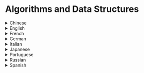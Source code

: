 # Algorithms and Data Structures

<details>
  <summary>Chinese</summary>
  
  ### Materials
- [LeetCode in Python - Michelle小梦想家](https://www.youtube.com/playlist?list=PL2rWx9cCzU84eBz9Xfp9Rah5Fexq5yrh8)
- [Data Biancheng](http://data.biancheng.net/view/156.html)
- [数据结构与算法（Python)](https://www.ranxiaolang.com/static/python_algorithm/python_algorithm.html)
- [LeetCode 题解](https://github.com/soulmachine/leetcode)
- [LeetCode Algorithm](https://github.com/haoel/leetcode)
- [LeetCode Animation All in One](https://github.com/MisterBooo/LeetCodeAnimation)
- [数据结构和算法](https://www.cnblogs.com/wangzihong/p/12248442.html)
- [数据结构和算法基础](https://www.cnblogs.com/Alan-Song/p/11184214.html)
</details>

<details>
  <summary>English</summary>
  
  ### Materials
- [Algorithm](https://en.wikipedia.org/wiki/Algorithm)
- [Algorithms](http://jeffe.cs.illinois.edu/teaching/algorithms/book/Algorithms-JeffE.pdf)
- [arXiv - Data Structures and Algorithms](https://arxiv.org/list/cs.DS/recent)
- [List of Algorithms](https://en.wikipedia.org/wiki/List_of_algorithms)
- [Sorting Algorithms](https://www.interviewbit.com/tutorial/sorting-algorithms/)
- [CS 521 - Advanced Algorithm Design](https://www.cs.princeton.edu/courses/archive/fall13/cos521/)
- [Programiz - Data Structures and Algorithms](https://www.programiz.com/dsa)
- [Data Structures using C](http://masterraghu.com/subjects/Datastructures/ebooks/rema%20thareja.pdf)
- [Geeks for Geeks - Data Structures](https://www.geeksforgeeks.org/data-structures/)
- [Dictionary of Algorithms and Data Structures](https://xlinux.nist.gov/dads/)
- [Problem Solving with Algorithms and Data Structures using Python](https://runestone.academy/runestone/books/published/pythonds/index.html)
- [Algorithms and Data Structures Princeton](https://introcs.cs.princeton.edu/java/40algorithms/)
- [JavaScript Algorithms and Data Structures](https://github.com/trekhleb/javascript-algorithms)
- [Learn Data Structures and Algorithms](https://www.codechef.com/certification/data-structures-and-algorithms/prepare)
- [Lecture Notes on Stacks](https://www.cs.cmu.edu/~wlovas/15122-r11/lectures/10-stacks.pdf)
- [MIT Reading 10: Recursion](https://web.mit.edu/6.005/www/fa15/classes/10-recursion/)
- [Algorithms & Data Structures Project](https://github.com/williamfiset/Algorithms)
- [Lecture Notes for Data Structures and Algorithms](https://www.cs.bham.ac.uk/~jxb/DSA/dsa.pdf)
- [Collection of Algorithms and Data Structures](https://github.com/sherxon/AlgoDS)
- [Algorithms and Data Strcutures The Science of Computing](https://doc.lagout.org/science/0_Computer%20Science/2_Algorithms/Algorithms%20and%20Data%20Structures_%20The%20Science%20of%20Computing%20%5bBaldwin%20%26%20Scragg%202004-05-15%5d.pdf)
- [Algorithms and Data Structures in C/C++](https://www.cprogramming.com/algorithms-and-data-structures.html)
- [MIT 6.006 Introduction to Algorithms](https://ocw.mit.edu/courses/electrical-engineering-and-computer-science/6-006-introduction-to-algorithms-fall-2011/)
- [MIT 6.854J Advanced Algorithms](https://ocw.mit.edu/courses/electrical-engineering-and-computer-science/6-854j-advanced-algorithms-fall-2005/)
- [MIT 6.851 Advanced Data Structures](https://ocw.mit.edu/courses/electrical-engineering-and-computer-science/6-851-advanced-data-structures-spring-2012/)
- [Big-O Cheat Sheet](https://www.bigocheatsheet.com/)
- [Tech Interview Cheat Sheet](https://github.com/TSiege/Tech-Interview-Cheat-Sheet)
- [Algorithms and Data Structures for External Memory](https://www.ittc.ku.edu/~jsv/Papers/Vit.IO_book.pdf)
- [List of all projects - University of Waterloo](https://ece.uwaterloo.ca/~dwharder/aads/Projects/List/)
- [Data Structure Visualizations](https://www.cs.usfca.edu/~galles/visualization/Algorithms.html)
- [Data Structures and Algorithms](https://www.scaler.com/topics/data-structures/)
- [Algorithms and Data Structures with implementations in Java and C++](http://www.algolist.net/)
- [500+ Data Structures and Algorithms Interview Questions & Practice Problems](https://blog.usejournal.com/500-data-structures-and-algorithms-practice-problems-35afe8a1e222)
- [Algorithms and Data Structures Cheatsheet](https://algs4.cs.princeton.edu/cheatsheet/)
- [Softpanorama - Algorithms and Data Structures](http://www.softpanorama.org/Algorithms/index.shtml)
- [C Programming: Data Structures and Algorithms](https://faculty.washington.edu/jstraub/dsa/Master_2_7a.pdf)
- [Algorithms and Data Structures - Complexity of Algorithms](http://users.pja.edu.pl/~msyd/wyka-eng/complexity2.pdf)
- [Lecture Materials - University of Waterloo](https://ece.uwaterloo.ca/~dwharder/aads/Lecture_materials/)
- [Data Structure Introduction](https://www.w3schools.in/data-structures-tutorial/intro/)
- [CS240: Schedule/Notes](https://www.cpp.edu/~ftang/courses/CS240/notes.htm)
- [Data Structures and Algorithms - The Basic Toolbox](https://people.mpi-inf.mpg.de/~mehlhorn/Toolbox.html)
- [Introduction to JavaScript Algorithms and Data Structures- Freecodecamp](https://www.freecodecamp.org/learn/javascript-algorithms-and-data-structures/)
- [Algorithms and Data Structures: Overview](https://users.soe.ucsc.edu/~sbrandt/13H/slides/DSChapter3.pdf)
- [Open Data Structures](https://opendatastructures.org/ods-python.pdf)
- [Data Structures & Algorithms - Tutorialspoint](https://www.tutorialspoint.com/data_structures_algorithms/algorithms_basics.htm)
- [Algorithms, 4th Edition ](https://algs4.cs.princeton.edu/home/)
- [Practical Algorithms and Data Structures](https://bradfieldcs.com/algos/)
- [Algorithm Complexity](https://www.uni-weimar.de/fileadmin/user/fak/medien/professuren/Computer_Graphics/Algo19/2-ComplexitySorting.pdf)
- [Data Structures](https://www.uni-weimar.de/fileadmin/user/fak/medien/professuren/Computer_Graphics/Algo19/1-DataStruct.pdf)
- [String Searching Algorithm](https://www.uni-weimar.de/fileadmin/user/fak/medien/professuren/Computer_Graphics/Algo19/04-Searching.pdf)
- [Sorting Based Algorithms](https://www.uni-weimar.de/fileadmin/user/fak/medien/professuren/Computer_Graphics/Algo19/07-SortingBasedAlgorithms.pdf)
- [Mathematical Algorithms](https://www.uni-weimar.de/fileadmin/user/fak/medien/professuren/Computer_Graphics/Algo19/08-MathematicalAlgorithms.pdf)
- [NP-Complete Problems](https://www.uni-weimar.de/fileadmin/user/fak/medien/professuren/Computer_Graphics/Algo19/NP-complete_problems.pdf)
- [Data Structures and Algorithms - Table of Contents](https://www.cs.auckland.ac.nz/software/AlgAnim/ds_ToC.html)
- [NPTEL - Data Structures and Algorithms](https://nptel.ac.in/courses/106/102/106102064/)
- [Improving your Algorithms & Data Structure skills](https://dev.to/coderbyte/improving-your-algorithms-data-structure-skills-2odo)
- [Notes on Algorithms](https://dev.to/hexangel616/notes-on-algorithms-36pi)
- [Algorithms and Data Structures Importance](https://cs.lmu.edu/~ray/notes/algds/)
- [Minimal examples of data structures and algorithms in Python ](https://github.com/keon/algorithms)
- [Awesome Algorithms](https://github.com/tayllan/awesome-algorithms)
- [All Algorithms implemented in Python](https://github.com/TheAlgorithms/Python)
- [Algorithms & Data structures in C++](https://github.com/xtaci/algorithms)
- [Algorithm Visualizer](https://algorithm-visualizer.org/)
- [Efficient Algorithms and Data Structures I](http://www14.in.tum.de/lehre/2016WS/ea/index.html.en)
- [CS16 Brown](https://cs.brown.edu/courses/csci0160/lectures.html)
- [GoLang Data Structures & Algorithms](https://www.golangprograms.com/data-structure-and-algorithms.html)
- [Advanced Distributed Algorithms and Data Structures](https://cs.uni-paderborn.de/ti/lehre/veranstaltungen/vergangene-semester/ws-20162017/advanced-distributed-algorithms-and-data-structures/)
- [Data Structures and Algorithms (archived version)](https://www.win.tue.nl/~kbuchin/teaching/JBP030/)
- [Concise Notes on Data Structures and Algorithms](https://w3.cs.jmu.edu/spragunr/CS240_F12/ConciseNotes.pdf)
- [CS 38: Introduction to Algorithms](http://users.cms.caltech.edu/~umans/cs38/index.html)
- [Data Structures and Algorithm Analysis](https://people.cs.vt.edu/shaffer/Book/C++3elatest.pdf)
- [Fourier Transforms and the Fast Fourier Transform (FFT) Algorithm](https://www.cs.cmu.edu/afs/andrew/scs/cs/15-463/2001/pub/www/notes/fourier/fourier.pdf)
- [Understanding the FFT Algorithm](https://jakevdp.github.io/blog/2013/08/28/understanding-the-fft/)
- [How the FFT Works](https://www.dspguide.com/ch12/2.htm)
- [MIT 6.006 Introduction to Algorithms, Fall 2011](https://www.youtube.com/playlist?list=PLUl4u3cNGP61Oq3tWYp6V_F-5jb5L2iHb)
- [MIT 6.006 Introduction to Algorithms, Spring 2020](https://www.youtube.com/playlist?list=PLUl4u3cNGP63EdVPNLG3ToM6LaEUuStEY)
- [Understanding Peak-Finding](https://www.filipekberg.se/2014/02/10/understanding-peak-finding/)
- [Data Structures and Algorithms - CSDojo](https://www.youtube.com/playlist?list=PLBZBJbE_rGRV8D7XZ08LK6z-4zPoWzu5H)
- [Algorithms - Abdul Bari](https://www.youtube.com/playlist?list=PLDN4rrl48XKpZkf03iYFl-O29szjTrs_O)
- [MIT Data Structures and Algorithms 2015](https://www.youtube.com/playlist?list=PLkToMFwOtNHiJtcBu0piSLKnLVGOF9vaV)
- [MIT 6.046J / 18.410J Introduction to Algorithms](https://www.youtube.com/playlist?list=PL8B24C31197EC371C)
- [Algorithms and Data Structures Lectures](https://www.youtube.com/playlist?list=PLEbnTDJUr_IeHYw_sfBOJ6gk5pie0yP-0)
- [Data Structures and Algorithms - Beau teaches Javascript](https://www.youtube.com/playlist?list=PLWKjhJtqVAbkso-IbgiiP48n-O-JQA9PJ)
- [Data Structures you MUST know](https://www.youtube.com/watch?v=sVxBVvlnJsM)
- [Data Structures Easy to Advanced Course](https://www.youtube.com/watch?v=RBSGKlAvoiM)
- [Data Structures in Javascript](https://www.youtube.com/playlist?list=PLu_sD_1ixKmhufvEeg2cCq4Wah7t3f91d)
- [P vs. NP and the Computational Complexity Zoo](https://www.youtube.com/watch?v=YX40hbAHx3s)
- [Donald Knuth: Algorithms, Complexity, Life, and The Art of Computer Programming](https://www.youtube.com/watch?v=2BdBfsXbST8)
- [Efficiency with Algorithms, Performance with Data Structures](https://www.youtube.com/watch?v=fHNmRkzxHWs)
- [Hash Tables and Hash Functions](https://www.youtube.com/watch?v=KyUTuwz_b7Q)
- [Advanced Algorithms (COMPSCI 224)](https://www.youtube.com/playlist?list=PL2SOU6wwxB0uP4rJgf5ayhHWgw7akUWSf)
- [CS2: Data Structures and Algorithms - Richard Buckland](https://www.youtube.com/playlist?list=PLE621E25B3BF8B9D1)
- [Algorithms Part I](https://www.coursera.org/learn/algorithms-part1)
- [Algorithms, Part II](https://www.coursera.org/learn/algorithms-part2)
- [Algorithms Lessons](https://www.youtube.com/playlist?list=PL89B61F78B552C1AB)
- [Pathfinding Algorithms](https://www.youtube.com/watch?v=X3x7BlLgS-4)
- [A* (A Star) Search Algorithm - Computerphile](https://www.youtube.com/watch?v=ySN5Wnu88nE)
- [Dijkstra's Algorithm](https://www.youtube.com/watch?v=GazC3A4OQTE)
- [Sorting Visualizer Tutorial (Software Engineering Project)](https://www.youtube.com/watch?v=pFXYym4Wbkc)
- [Dynamic Programming - Learn to Solve Algorithmic Problems & Coding Challenges](https://www.youtube.com/watch?v=oBt53YbR9Kk&ab_channel=freeCodeCamp.org)
- [50+ Sorts, Visualized - Swirl Dots](https://www.youtube.com/watch?v=LOZTuMds3LM)
</details>

<details>
  <summary>French</summary>
  
  ### Materials
- [Algorithmique](https://perso.liris.cnrs.fr/pierre-antoine.champin/enseignement/algo/cours/index.html)
- [Algorithmique Structures de données](https://www.lri.fr/~hivert/COURS/CFA-L3/03-Structures.pdf)
- [Algorithmique et Structures de Données](http://univ.ency-education.com/uploads/1/3/1/0/13102001/mi06_lessons-algo_str_donnees.pdf)
- [Introduction aux algorithmes et aux structures de données](https://tcuvelier.developpez.com/tutoriels/algo/introduction-algorithmes-structures-donnees/)
- [STRUCTURES DE DONNÉES 1](http://www-igm.univ-mlv.fr/~mac/ENS/DOC/struct_1.pdf)
- [Structures de données et algorithmes fondamentaux](http://igm.univ-mlv.fr/~alabarre/teaching/struct/poly-m1103.pdf)
- [Algorithmique et Complexité](http://www.lacl.fr/dima/complexite/)
- [Algorithmique](http://www.dptinfo.ens-cachan.fr/Agregation/Algo14-15/structures.pdf)
- [Langages et Concepts de Programmation Structures de données et algorithmes en C](http://kiwi.emse.fr/POLE/SDA/sda-c.pdf)
- [Analyse de la complexité des algorithmes](https://fr.wikipedia.org/wiki/Analyse_de_la_complexit%C3%A9_des_algorithmes)
- [Complexité des algorithmes - Stéphane Grandcolas](http://www.dil.univ-mrs.fr/~gcolas/algo-licence/slides/complexite-cm.pdf)
- [Algorithmique & Complexité](http://paristech.institutoptique.fr/site.php?id=580&fileid=5335)
- [Complexité des algorithmes](http://pauillac.inria.fr/~levy/x/tc/polycopie-1.6/main003.html)
- [Analyse et complexité des algorithmes](https://www.iro.umontreal.ca/~hamelsyl/Analyse28104-A09.pdf)
- [Complexité algorithmique Université de Toulose](https://www.math.univ-toulouse.fr/~msablik/Cours/Complexite/Slide-Complexite.pdf)
- [Complexite des algorithmes: nombres instructions ́elementaires](http://www.cril.univ-artois.fr/~benferhat/complexite_nombres_instructions.pdf)
</details>

<details>
  <summary>German</summary>
  
  ### Materials
- [Algorithmen und Datenstrukturen im Wintersemester 2019/20](https://www.orchid.inf.tu-dresden.de/teaching/2019ws/aud/)
- [Algorithmen und Datenstrukturen](https://west.uni-koblenz.de/studying/ws1920/algorithmen-und-datenstrukturen)
- [Algorithmen und Datenstrukturen (SS 2019)](https://www.dbs.ifi.lmu.de/cms/studium_lehre/lehre_bachelor/algodat19/index.html)
- [Algorithmen und Datenstrukturen - Steffen Börm](https://www.informatik.uni-kiel.de/~sb/data/Algorithmen.pdf)
- [Vorlesung Algorithmen und Datenstrukturen](https://wuecampus2.uni-wuerzburg.de/moodle/course/view.php?id=34697)
- [Algorithmen und Programmierung II](http://www.inf.fu-berlin.de/lehre/SS12/ALP2/lectures.htm)
- [Grundlagen: Algorithmen und Datenstrukturen](http://wwwmayr.informatik.tu-muenchen.de/lehre/2010SS/gad/index.html.de)
- [Algorithms and Data Structures - TU Kaiserslautern](https://www.wild-inter.net/teaching/algorithms-data-structures/)
- [Algorithmen und deren Komplexität](https://lecture2go.uni-hamburg.de/l2go/-/get/v/14161)
- [Komplexität von Algorithmen](https://userpages.uni-koblenz.de/~laemmel/oopm/slides/complexity.pdf)
</details>

<details>
  <summary>Italian</summary>
  
  ### Materials
- [Corso di Algoritmi e Strutture Dati](https://www.cs.unibo.it/~donat/alg.html)
- [Algoritmi e Strutture Dati - Università di Padova](https://www.math.unipd.it/~baldan/Algoritmi/)
- [Corso di Algoritmi e Strutture Dati](http://www.mat.uniroma2.it/~guala/ASDL_2018.htm)
- [Algoritmi e Strutture Dati + Laboratorio](http://www.di.uniba.it/~ndm/courses/asd/)
- [Corso di Algoritmi e Strutture Dati - Università della Calabria](https://www.mat.unical.it/terracina/asd/)
- [Algoritmi e Strutture Dati 2018/2019](https://www.youtube.com/playlist?list=PLyuPAlvJWIqKLv9G5xV5pSzrzGPFbXJXA)
- [Algoritmi e Strutture Dati UniRoma](https://www.dis.uniroma1.it/~patrizi/sections/teaching/asd-latina-16-17/slides/slides.pdf)
- [Corse di Algoritmi e Strutture Dati](http://vvw.web.cs.unibo.it/wiki/images/d/dc/Appunti_di_Algoritmi_e_Strutture_Dati.incomplete.pdf)
- [Introduzione Agli Algoritmi E Strutture Dati](http://unina.stidue.net/Algoritmi%20e%20Strutture%20Dati/Materiale/Cormen%20Leiserson%20Rivest%20Stein-Introduzione%20Agli%20Algoritmi%20E%20Strutture%20Dati-2a%20Edizione-capitoli%201-15.pdf)
- [Algoritmi e Strutture Dati - Introduzione](http://wpage.unina.it/benerece/ASD/Benerecetti/ASD-1/1-Introduzione.pdf)
- [Esercizi di Algoritmi e Strutture Dati](https://docplayer.it/397945-Esercizi-di-algoritmi-e-strutture-dati.html)
- [Corso di Algoritmi e Strutture Dati: Modulo I + II](http://www.mat.uniroma2.it/~guala/ASDL_2015.htm)
- [1Complessità degli algoritmi](https://www.math.unipd.it/~laurap/didattica/Fondamenti-recupero/settimana5/settimana5_6pgbn.pdf)
- [Complessità Computazionale](http://www-db.deis.unibo.it/courses/FIL-B/Lezioni/complessita.pdf)
- [Complessità algoritmo](https://www.okpedia.it/complessita_algoritmo)
</details>

<details>
  <summary>Japanese</summary>
  
  ### Materials
- [アルゴリズムとデータ構造](https://www.codereading.com/algo_and_ds/)
- [アルゴリズムとデータ構造](https://ufcpp.net/study/algorithm/)
- [アルゴリズムとデータ構造　--- 理論編 ---](https://www.ci.seikei.ac.jp/yamamoto/lecture/algorithm/material.html)
- [Programming Place Plus](https://programming-place.net/ppp/contents/algorithm/index.html)
- [2019年度 京都大学 工学部情報学科](https://hkashima.github.io/course_algorithm_2019.html)
- [2019年度「アルゴリズムとデータ構造」のページ](http://taurus.ics.nara-wu.ac.jp/algo/)
- [アルゴリズムとデータ構造](http://web-ext.u-aizu.ac.jp/course/alg1/ex/jp/index.html)
</details>

<details>
  <summary>Portuguese</summary>
  
  ### Materials
- [Estruturas de Dados e Algoritmos](http://orion.lcg.ufrj.br/algoritmos/EstrDadosAlgoritmos.pdf)
- [Algoritmos e Estruturas de Dados I](http://www.each.usp.br/digiampietri/ACH2023/ACH2023.pdf)
- [Algoritmos e Estruturas de Dados](https://web.tecnico.ulisboa.pt/~david.matos/w/pt/index.php/Algoritmos_e_Estruturas_de_Dados)
- [Algoritmos e Estruturas de Dados Repositório](https://github.com/kelvins/Algoritmos-e-Estruturas-de-Dados)
- [MCTA001 - Algoritmos e Estruturas de Dados I](http://professor.ufabc.edu.br/~jesus.mena/courses/aed1-1q-2019/)
- [Lógica de Programação, Algoritmos e Estruturas de Dados](https://docente.ifsc.edu.br/vilson.junior/ip/IP_01_Logica.pdf)
- [Aulas de Estruturas de Dados](https://www.ime.usp.br/~pf/estruturas-de-dados/aulas/index.html)
- [Algoritmos e Estruturas de Dados II UFMG](https://www2.dcc.ufmg.br/disciplinas/aeds2_turmaA1/aeds2.html)
- [Algoritmos: Estruturas de Controle](http://wiki.icmc.usp.br/images/e/e7/SCC0120_Rosane-04-algoritmos_controle_2014.pdf)
- [Complexidade de Algoritmos](http://www.faccamp.br/osvaldo/EstruturasDados.pdf)
- [Complexidade de Algoritmos IFRN](https://docente.ifrn.edu.br/demetrioscoutinho/disciplinas/algoritmos/03-complexidade)
- [Complexidade de Algoritmos LAPIX UFSC](http://www.lapix.ufsc.br/ensino/estrutura-de-dados/complexidade-de-algoritmos/)
- [Introdução à Complexidade de Algoritmos](https://medium.com/nagoya-foundation/introdu%C3%A7%C3%A3o-%C3%A0-complexidade-de-algoritmos-4a9c237e4ecc)
- [Análise de Complexidade](https://homepages.dcc.ufmg.br/~cunha/teaching/20121/aeds2/complexity.pdf)
- [Engenharia de Computação UNIVESP - Estrutura de Dados](https://www.youtube.com/playlist?list=PLxI8Can9yAHf8k8LrUePyj0y3lLpigGcl)
- [Algoritmos e Estruturas de Dados - USP](https://www.youtube.com/playlist?list=PL3pqME-MCdyFZrmCnHoHkQAL9CMZUtiZf)
</details>

<details>
  <summary>Russian</summary>
  
  ### Materials
- [Алгоритмы и структуры данных для начинающих: сложность алгоритмов](https://tproger.ru/translations/algorithms-and-data-structures/)
- [Data Structures and Algorithms: C / C ++ Implementation](http://kspt.icc.spbstu.ru/media/files/course/algstr/algstr_2009.pdf)
- [Data Structure and Algorithms](https://nnov.hse.ru/data/2012/02/09/1262604831/%D0%90%D0%BB%D0%B5%D0%BA%D1%81%D0%A2%D0%B0%D0%BB%D0%9F%D0%BE%D0%B2%D1%8B%D1%88%D0%9A%D0%B2%D0%B0%D0%BB%D0%B8%D1%84.pdf)
- [Algo Book](https://www.babichev.org/books/AlgoBook.pdf)
- [АЛГОРИТМЫ И СТРУКТУРЫ ДАННЫХ 2015](https://fsc.bsu.by/wp-content/uploads/2015/12/E-UMK-Algoritmy-i-struktury-danny-h-chast-1.pdf)
- [АЛГОРИТМЫ + СТРУКТУРЫДАННЫХ = ПРОГРАММЫ](https://doc.lagout.org/science/0_Computer%20Science/2_Algorithms/Algorithms%20and%20Data%20Structures%20%28RU%29.pdf)
- [Алгоритмы Структуры Данных Slides](http://kspt.icc.spbstu.ru/media/files/2017/asd/01_Intro.pdf)
- [Анализ сложности алгоритмов. Примеры](https://pro-prof.com/archives/1660)
- [MAXimal](http://e-maxx.ru/algo/)
</details>

<details>
  <summary>Spanish</summary>
  
  ### Materials
- [Estructura de datos](https://es.wikipedia.org/wiki/Estructura_de_datos)
- [Algoritmos y Estructuras de Datos - Universidad del Litoral](https://cimec.org.ar/~mstorti/aed/aednotes.pdf)
- [Manual de Algoritmos y Estructuras de Datos](http://biblioteca.uns.edu.pe/saladocentes/archivoz/publicacionez/manual_algoritmos_y_estructura_de_datos.pdf)
- [CC3001 Algoritmos y Estructuras de Datos](https://users.dcc.uchile.cl/~bebustos/apuntes/cc3001/)
- [Víctor Jiménez, Universitat Jaume I](https://www3.uji.es/~vjimenez/)
- [Estructuras de Datos y Algoritmos Material](https://www.fing.edu.uy/tecnoinf/maldonado/cursos/eda/middleeda.html)
- [Estructuras de datos básicas](https://users.dcc.uchile.cl/~bebustos/apuntes/cc30a/Estructuras/)
- [Algoritmos y Estructuras de Datos Apunte de Teoria](https://www.frro.utn.edu.ar/repositorio/catedras/sistemas/1_anio/algoritmo_estructura_datos/SORRIBAS.pdf)
- [Análisis de la complejidad de los algoritmos](https://www.cs.us.es/~jalonso/cursos/i1m/temas/tema-28.html)
- [Eficiencia algorítmica](https://es.wikipedia.org/wiki/Eficiencia_algor%C3%ADtmica)
- [INTRODUCCIÓN al Estudio de ALGORITMOS y su COMPLEJIDAD](https://informatica.uv.es/iiguia/AED/teoria/apuntes/cuatr2/AED.Tema.09.pdf)
- [Tiempo de ejecución y eficiencia de algoritmos](https://verso.mat.uam.es/~pablo.angulo/doc/laboratorio/b2s2.html)
- [Complejidad (Big-O)](https://guias.makeitreal.camp/algoritmos/complejidad)
- [Análisis de Algoritmos –Complejidad](https://www.dit.upm.es/~pepe/doc/adsw/tema1/Complejidad.pdf)
</details>
